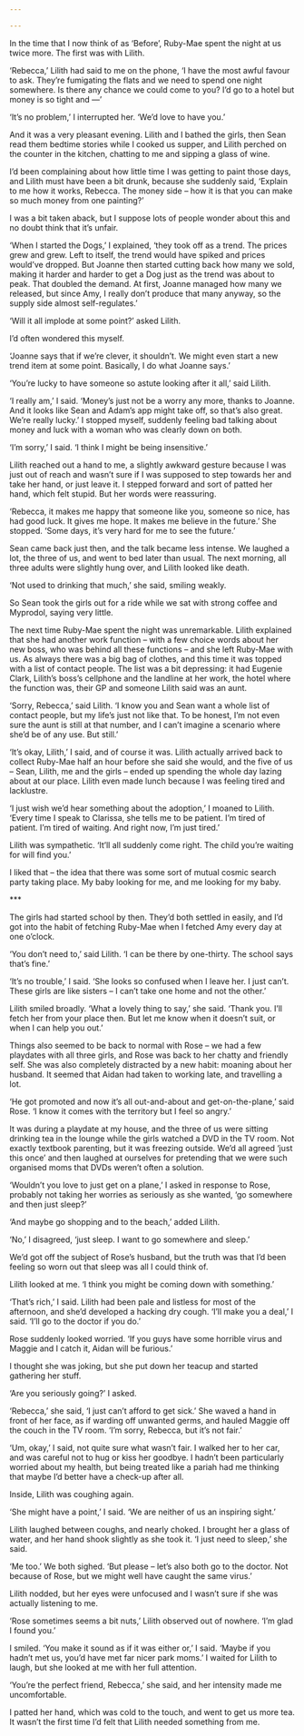 ```yaml
---

---
```


In the time that I now think of as ‘Before’, Ruby-Mae spent the night at us twice more. The first was with Lilith.

‘Rebecca,’ Lilith had said to me on the phone, ‘I have the most awful favour to ask. They’re fumigating the flats and we need to spend one night somewhere. Is there any chance we could come to you? I’d go to a hotel but money is so tight and —’

‘It’s no problem,’ I interrupted her. ‘We’d love to have you.’

And it was a very pleasant evening. Lilith and I bathed the girls, then Sean read them bedtime stories while I cooked us supper, and Lilith perched on the counter in the kitchen, chatting to me and sipping a glass of wine.

I’d been complaining about how little time I was getting to paint those days, and Lilith must have been a bit drunk, because she suddenly said, ‘Explain to me how it works, Rebecca. The money side – how it is that you can make so much money from one painting?’

I was a bit taken aback, but I suppose lots of people wonder about this and no doubt think that it’s unfair.

‘When I started the Dogs,’ I explained, ‘they took off as a trend. The prices grew and grew. Left to itself, the trend would have spiked and prices would’ve dropped. But Joanne then started cutting back how many we sold, making it harder and harder to get a Dog just as the trend was about to peak. That doubled the demand. At first, Joanne managed how many we released, but since Amy, I really don’t produce that many anyway, so the supply side almost self-regulates.’

‘Will it all implode at some point?’ asked Lilith.

I’d often wondered this myself.

‘Joanne says that if we’re clever, it shouldn’t. We might even start a new trend item at some point. Basically, I do what Joanne says.’

‘You’re lucky to have someone so astute looking after it all,’ said Lilith.

‘I really am,’ I said. ‘Money’s just not be a worry any more, thanks to Joanne. And it looks like Sean and Adam’s app might take off, so that’s also great. We’re really lucky.’ I stopped myself, suddenly feeling bad talking about money and luck with a woman who was clearly down on both.

‘I’m sorry,’ I said. ‘I think I might be being insensitive.’

Lilith reached out a hand to me, a slightly awkward gesture because I was just out of reach and wasn’t sure if I was supposed to step towards her and take her hand, or just leave it. I stepped forward and sort of patted her hand, which felt stupid. But her words were reassuring.

‘Rebecca, it makes me happy that someone like you, someone so nice, has had good luck. It gives me hope. It makes me believe in the future.’ She stopped. ‘Some days, it’s very hard for me to see the future.’

Sean came back just then, and the talk became less intense. We laughed a lot, the three of us, and went to bed later than usual. The next morning, all three adults were slightly hung over, and Lilith looked like death.

‘Not used to drinking that much,’ she said, smiling weakly.

So Sean took the girls out for a ride while we sat with strong coffee and Myprodol, saying very little.

The next time Ruby-Mae spent the night was unremarkable. Lilith explained that she had another work function – with a few choice words about her new boss, who was behind all these functions – and she left Ruby-Mae with us. As always there was a big bag of clothes, and this time it was topped with a list of contact people. The list was a bit depressing: it had Eugenie Clark, Lilith’s boss’s cellphone and the landline at her work, the hotel where the function was, their GP and someone Lilith said was an aunt.

‘Sorry, Rebecca,’ said Lilith. ‘I know you and Sean want a whole list of contact people, but my life’s just not like that. To be honest, I’m not even sure the aunt is still at that number, and I can’t imagine a scenario where she’d be of any use. But still.’

‘It’s okay, Lilith,’ I said, and of course it was. Lilith actually arrived back to collect Ruby-Mae half an hour before she said she would, and the five of us – Sean, Lilith, me and the girls – ended up spending the whole day lazing about at our place. Lilith even made lunch because I was feeling tired and lacklustre.

‘I just wish we’d hear something about the adoption,’ I moaned to Lilith. ‘Every time I speak to Clarissa, she tells me to be patient. I’m tired of patient. I’m tired of waiting. And right now, I’m just tired.’

Lilith was sympathetic. ‘It’ll all suddenly come right. The child you’re waiting for will find you.’

I liked that – the idea that there was some sort of mutual cosmic search party taking place. My baby looking for me, and me looking for my baby.

\*\*\*

The girls had started school by then. They’d both settled in easily, and I’d got into the habit of fetching Ruby-Mae when I fetched Amy every day at one o’clock.

‘You don’t need to,’ said Lilith. ‘I can be there by one-thirty. The school says that’s fine.’

‘It’s no trouble,’ I said. ‘She looks so confused when I leave her. I just can’t. These girls are like sisters – I can’t take one home and not the other.’

Lilith smiled broadly. ‘What a lovely thing to say,’ she said. ‘Thank you. I’ll fetch her from your place then. But let me know when it doesn’t suit, or when I can help you out.’

Things also seemed to be back to normal with Rose – we had a few playdates with all three girls, and Rose was back to her chatty and friendly self. She was also completely distracted by a new habit: moaning about her husband. It seemed that Aidan had taken to working late, and travelling a lot.

‘He got promoted and now it’s all out-and-about and get-on-the-plane,’ said Rose. ‘I know it comes with the territory but I feel so angry.’

It was during a playdate at my house, and the three of us were sitting drinking tea in the lounge while the girls watched a DVD in the TV room. Not exactly textbook parenting, but it was freezing outside. We’d all agreed ‘just this once’ and then laughed at ourselves for pretending that we were such organised moms that DVDs weren’t often a solution.

‘Wouldn’t you love to just get on a plane,’ I asked in response to Rose, probably not taking her worries as seriously as she wanted, ‘go somewhere and then just sleep?’

‘And maybe go shopping and to the beach,’ added Lilith.

‘No,’ I disagreed, ‘just sleep. I want to go somewhere and sleep.’

We’d got off the subject of Rose’s husband, but the truth was that I’d been feeling so worn out that sleep was all I could think of.

Lilith looked at me. ‘I think you might be coming down with something.’

‘That’s rich,’ I said. Lilith had been pale and listless for most of the afternoon, and she’d developed a hacking dry cough. ‘I’ll make you a deal,’ I said. ‘I’ll go to the doctor if you do.’

Rose suddenly looked worried. ‘If you guys have some horrible virus and Maggie and I catch it, Aidan will be furious.’

I thought she was joking, but she put down her teacup and started gathering her stuff.

‘Are you seriously going?’ I asked.

‘Rebecca,’ she said, ‘I just can’t afford to get sick.’ She waved a hand in front of her face, as if warding off unwanted germs, and hauled Maggie off the couch in the TV room. ‘I’m sorry, Rebecca, but it’s not fair.’

‘Um, okay,’ I said, not quite sure what wasn’t fair. I walked her to her car, and was careful not to hug or kiss her goodbye. I hadn’t been particularly worried about my health, but being treated like a pariah had me thinking that maybe I’d better have a check-up after all.

Inside, Lilith was coughing again.

‘She might have a point,’ I said. ‘We are neither of us an inspiring sight.’

Lilith laughed between coughs, and nearly choked. I brought her a glass of water, and her hand shook slightly as she took it. ‘I just need to sleep,’ she said.

‘Me too.’ We both sighed. ‘But please – let’s also both go to the doctor. Not because of Rose, but we might well have caught the same virus.’

Lilith nodded, but her eyes were unfocused and I wasn’t sure if she was actually listening to me.

‘Rose sometimes seems a bit nuts,’ Lilith observed out of nowhere. ‘I’m glad I found you.’

I smiled. ‘You make it sound as if it was either or,’ I said. ‘Maybe if you hadn’t met us, you’d have met far nicer park moms.’ I waited for Lilith to laugh, but she looked at me with her full attention.

‘You’re the perfect friend, Rebecca,’ she said, and her intensity made me uncomfortable.

I patted her hand, which was cold to the touch, and went to get us more tea. It wasn’t the first time I’d felt that Lilith needed something from me.

